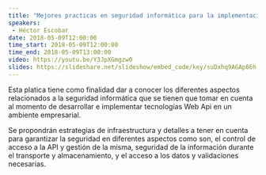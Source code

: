 ```yaml
---
title: "Mejores practicas en seguridad informática para la implementación de Web APIs"
speakers:
 - Héctor Escobar
date: 2018-05-09T12:00:00
time_start: 2018-05-09T12:00:00
time_end: 2018-05-09T13:00:00
video: https://youtu.be/Y3JpXGmgzw0
slides: https://slideshare.net/slideshow/embed_code/key/suDxhq9AGAp66h
---
```


<p>Esta platica tiene como finalidad dar a conocer los diferentes aspectos relacionados a la seguridad informática que se tienen que tomar en cuenta al momento de desarrollar e implementar tecnologías Web Api en un ambiente empresarial.</p>

<p>Se propondrán estrategias de infraestructura y detalles a tener en cuenta para garantizar la seguridad en diferentes aspectos como son, el control de acceso a la API y gestión de la misma, seguridad de la información durante el transporte y almacenamiento, y el acceso a los datos y validaciones necesarias.</p>